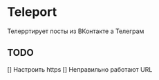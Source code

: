 # Teleport

Телерртирует посты из ВКонтакте а Телеграм


## TODO

[] Настроить https
[] Неправильно работают URL